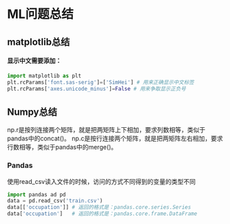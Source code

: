 # ML问题总结

## matplotlib总结

#### 显示中文需要添加：

```python
import matplotlib as plt
plt.rcParams['font.sas-serig']=['SimHei'] # 用来正确显示中文标签
plt.rcParams['axes.unicode_minus']=False # 用来争取显示正负号
```

## Numpy总结

np.r是按列连接两个矩阵，就是把两矩阵上下相加，要求列数相等，类似于pandas中的concat\(\)。 np.c是按行连接两个矩阵，就是把两矩阵左右相加，要求行数相等，类似于pandas中的merge\(\)。

### Pandas

使用read\_csv读入文件的时候，访问的方式不同得到的变量的类型不同

```python
import pandas ad pd
data = pd.read_csv('train.csv')
data[['occupation']] # 返回的格式是：pandas.core.series.Series
data['occupation']   # 返回的格式是：pandas.core.frame.DataFrame
```



